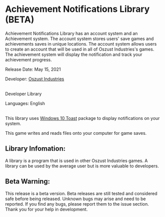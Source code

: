 # Achievement Notifications Library (BETA)

Achievement Notifications Library has an account system and an Achievement system. The account system stores users' save games and achievements saves in unique locations. The account system allows users to create an account that will be used in all of Oszust Industries's games. The achievement system will display the notification and track your achievement progress.

Release Date: May 15, 2021

Developer: [Oszust Industries](https://github.com/Oszust-Industries)

<br /> Developer Library

Languages: English

<br /> This library uses [Windows 10 Toast](https://pypi.org/project/win10toast/) package to display notifications on your system.

This game writes and reads files onto your computer for game saves.

## Library Infomation:

A library is a program that is used in other Oszust Industries games. A library can be used by the average user but is more valuable to developers.

## Beta Warning:

This release is a beta version. Beta releases are still tested and considered safe before being released. Unknown bugs may arise and need to be reported. If you find any bugs, please report them to the issue section. Thank you for your help in development.
